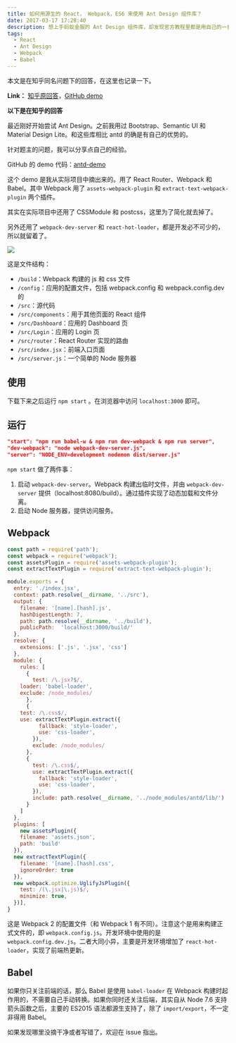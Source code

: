 ```yaml
---
title: 如何用源生的 React， Webpack，ES6 来使用 Ant Design 组件库？
date: 2017-03-17 17:28:40
description: 想上手蚂蚁金服的 Ant Design 组件库，却发现官方教程里都是用自己的一套构建方式，很想了解如何去以常规的 Webpack 上手写页面，以及如何理解组件库的内部机制?
tags:
  - React
  - Ant Design
  - Webpack
  - Babel
---
```


本文是在知乎同名问题下的回答，在这里也记录一下。

**Link：** [知乎原回答](https://www.zhihu.com/question/45088537/answer/152124079)，[GitHub demo](https://github.com/brickyang/antd-demo)

**以下是在知乎的回答**

最近刚好开始尝试 Ant Design。之前我用过 Bootstrap、Semantic UI 和 Material Design Lite。和这些库相比 antd 的确是有自己的优势的。

针对题主的问题，我可以分享点自己的经验。

GitHub 的 demo 代码：[antd-demo](https://github.com/brickyang/antd-demo)

这个 demo 是我从实际项目中摘出来的。用了 React Router、Webpack 和 Babel。其中 Webpack 用了 `assets-webpack-plugin` 和 `extract-text-webpack-plugin` 两个插件。

其实在实际项目中还用了 CSSModule 和 postcss，这里为了简化就去掉了。

另外还用了 `webpack-dev-server` 和 `react-hot-loader`，都是开发必不可少的，所以就留着了。

![](https://pic4.zhimg.com/v2-47b5384132978e73140ada66b71d48db_r.png)

这是文件结构：

- `/build`：Webpack 构建的 js 和 css 文件
- `/config`：应用的配置文件，包括 webpack.config 和 webpack.config.dev 的
- `/src`：源代码
- `/src/components`：用于其他页面的 React 组件
- `/src/Dashboard`：应用的 Dashboard 页
- `/src/Login`：应用的 Login 页
- `/src/router`：React Router 实现的路由
- `/src/index.jsx`：前端入口页面
- `/src/server.js`：一个简单的 Node 服务器

## 使用

下载下来之后运行 `npm start` 。在浏览器中访问 `localhost:3000` 即可。

## 运行

```json
"start": "npm run babel-w & npm run dev-webpack & npm run server",
"dev-webpack": "node webpack-dev-server.js",
"server": "NODE_ENV=development nodemon dist/server.js"
```

`npm start` 做了两件事：

1. 启动 `webpack-dev-server`。Webpack 构建出临时文件，并由 `webpack-dev-server` 提供（localhost:8080/build）。通过插件实现了动态加载和文件分离。
2. 启动 Node 服务器，提供访问服务。

## Webpack

```javascript
const path = require('path');
const webpack = require('webpack');
const assetsPlugin = require('assets-webpack-plugin');
const extractTextPlugin = require('extract-text-webpack-plugin');

module.exports = {
  entry: './index.jsx',
  context: path.resolve(__dirname, '../src'),
  output: {
    filename: '[name].[hash].js',
    hashDigestLength: 7,
    path: path.resolve(__dirname, '../build'),
    publicPath:  'localhost:3000/build/'
  },
  resolve: {
    extensions: ['.js', '.jsx', 'css']
  },
  module: {
    rules: [
      {
        test: /\.jsx?$/,
	loader: 'babel-loader',
	exclude: /node_modules/
      },
      {
	test: /\.css$/,
	use: extractTextPlugin.extract({
          fallback: 'style-loader',
          use: 'css-loader',
        }),
        exclude: /node_modules/
      },
      {
        test: /\.css$/,
        use: extractTextPlugin.extract({
          fallback: 'style-loader',
          use: 'css-loader',
        }),
        include: path.resolve(__dirname, '../node_modules/antd/lib/')
      }
    ]
  },
  plugins: [
    new assetsPlugin({
    filename: 'assets.json',
    path: 'build'
  }),
  new extractTextPlugin({
    filename: '[name].[hash].css',
    ignoreOrder: true
  }),
  new webpack.optimize.UglifyJsPlugin({
    test: /(\.jsx|\.js)$/,
    minimize: true,
  })],
}
```

这是 Webpack 2 的配置文件（和 Webpack 1 有不同）。注意这个是用来构建正式文件的，即 `webpack.config.js`。开发环境中使用的是 `webpack.config.dev.js`。二者大同小异，主要是开发环境增加了 `react-hot-loader`，实现了前端热更新。

## Babel

如果你只关注前端的话，那么 Babel 是使用 `babel-loader` 在 Webpack 构建时起作用的，不需要自己手动转换。如果你同时还关注后端，其实自从 Node 7.6 支持箭头函数之后，主要的 ES2015 语法都源生支持了，除了 `import/export`，不一定非得用 Babel。

如果发现哪里没摘干净或者写错了，欢迎在 issue 指出。